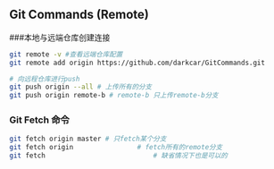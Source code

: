 ## Git Commands (Remote)

###本地与远端仓库创建连接

```bash
git remote -v #查看远端仓库配置
git remote add origin https://github.com/darkcar/GitCommands.git

# 向远程仓库进行push
git push origin --all # 上传所有的分支
git push origin remote-b # remote-b 只上传remote-b分支
```

### Git Fetch 命令

```bash
git fetch origin master # 只fetch某个分支
git fetch origin 				# fetch所有的remote分支
git fetch 							# 缺省情况下也是可以的
```

